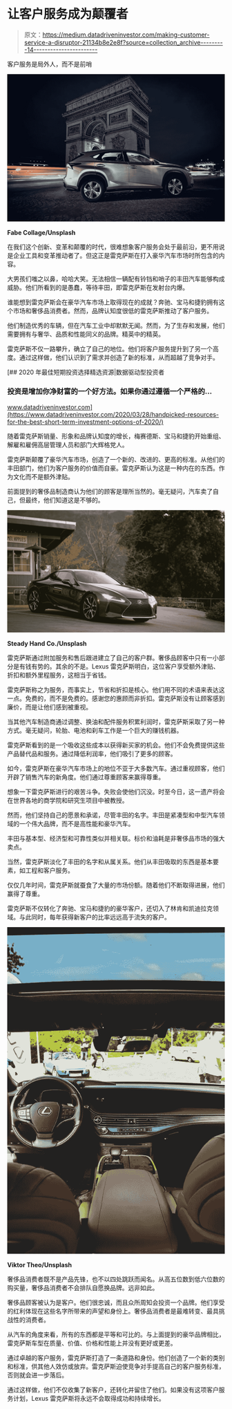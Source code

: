 # 让客户服务成为颠覆者

> 原文：<https://medium.datadriveninvestor.com/making-customer-service-a-disruptor-21134b8e2e8f?source=collection_archive---------14----------------------->

客户服务是局外人，而不是前哨

![](img/5289f6f7d9623c25a1bdc56cdd8978a4.png)

**Fabe Collage/Unsplash**

在我们这个创新、变革和颠覆的时代，很难想象客户服务会处于最前沿，更不用说是企业工具和变革推动者了。但这正是雷克萨斯在打入豪华汽车市场时所包含的内容。

大男孩们嗤之以鼻，哈哈大笑。无法相信一辆配有铃铛和哨子的丰田汽车能够构成威胁。他们所看到的是愚蠢，等待丰田，即雷克萨斯在发射台内爆。

谁能想到雷克萨斯会在豪华汽车市场上取得现在的成就？奔驰、宝马和捷豹拥有这个市场和奢侈品消费者。然而，品牌认知度很低的雷克萨斯推动了客户服务。

他们制造优秀的车辆，但在汽车工业中却默默无闻。然而，为了生存和发展，他们需要拥有与奢华、品质和性能同义的品牌。精英中的精英。

雷克萨斯不仅一路攀升，确立了自己的地位。他们将客户服务提升到了另一个高度。通过这样做，他们认识到了需求并创造了新的标准，从而超越了竞争对手。

[](https://www.datadriveninvestor.com/2020/03/28/handpicked-resources-for-the-best-short-term-investment-options-of-2020/) [## 2020 年最佳短期投资选择精选资源|数据驱动型投资者

### 投资是增加你净财富的一个好方法。如果你通过遵循一个严格的…

www.datadriveninvestor.com](https://www.datadriveninvestor.com/2020/03/28/handpicked-resources-for-the-best-short-term-investment-options-of-2020/) 

随着雷克萨斯销量、形象和品牌认知度的增长，梅赛德斯、宝马和捷豹开始重组、解雇和雇佣高层管理人员和部门大辉格党人。

雷克萨斯颠覆了豪华汽车市场，创造了一个新的、改进的、更高的标准。从他们的丰田部门，他们为客户服务的价值而自豪。雷克萨斯认为这是一种内在的东西。作为文化而不是额外津贴。

前面提到的奢侈品制造商认为他们的顾客是理所当然的。毫无疑问，汽车卖了自己，但最终，他们知道这是不够的。

![](img/581b5994736307a33a577e79dca136e4.png)

**Steady Hand Co./Unsplash**

雷克萨斯通过附加服务和售后跟进建立了自己的客户群。奢侈品顾客中只有一小部分是有钱有势的。其余的不是。Lexus 雷克萨斯明白，这位客户享受额外津贴、折扣和额外里程服务，这相当于省钱。

雷克萨斯称之为服务，而事实上，节省和折扣是核心。他们用不同的术语来表达这一点。免费的，而不是免费的。感谢您的惠顾而非折扣。雷克萨斯没有让顾客感到廉价，而是让他们感到被重视。

当其他汽车制造商通过调整、换油和配件服务积累利润时，雷克萨斯采取了另一种方式。毫无疑问，轮胎、电池和刹车工作是一个巨大的赚钱机器。

雷克萨斯看到的是一个吸收这些成本以获得新买家的机会。他们不会免费提供这些产品替代品和服务。通过降低利润率，他们吸引了更多的顾客。

如今，雷克萨斯在豪华汽车市场上的地位不亚于大多数汽车。通过重视顾客，他们开辟了销售汽车的新角度。他们通过尊重顾客来赢得尊重。

想象一下雷克萨斯进行的艰苦斗争。失败会使他们沉没。时至今日，这一遗产将会在世界各地的商学院和研究生项目中被教授。

然而，他们坚持自己的愿景和承诺，尽管丰田的名字。丰田是紧凑型和中型汽车领域的一个伟大品牌，而不是高性能和豪华汽车。

丰田与基本型、经济型和可靠性类似并相关联。标价和油耗是非奢侈品市场的强大卖点。

当然，雷克萨斯淡化了丰田的名字和从属关系。他们从丰田吸取的东西是基本要素，如工程和客户服务。

仅仅几年时间，雷克萨斯就蚕食了大量的市场份额。随着他们不断取得进展，他们赢得了尊重。

雷克萨斯不仅转化了奔驰、宝马和捷豹的豪华客户，还切入了林肯和凯迪拉克领域。与此同时，每年获得新客户的比率远远高于流失的客户。

![](img/016b949af204d66516641d44cd22d0c4.png)

**Viktor Theo/Unsplash**

奢侈品消费者既不是产品先锋，也不以四处跳跃而闻名。从高五位数到低六位数的购买量，奢侈品消费者不会排队自愿换品牌。远非如此。

奢侈品顾客被认为是客户。他们很忠诚，而且众所周知会投资一个品牌。他们享受的红利体现在这些名字所带来的声望和身份上。奢侈品消费者是最难转变、最具挑战性的消费者。

从汽车的角度来看，所有的东西都是平等和可比的。与上面提到的豪华品牌相比，雷克萨斯车型在质量、价值、价格和性能上并没有更好或更差。

通过卓越的客户服务，雷克萨斯打造了一条道路和身份。他们创造了一个新的类别和标准，供其他人效仿或放弃。雷克萨斯迫使竞争对手提高自己的客户服务标准，否则就会进一步落后。

通过这样做，他们不仅收集了新客户，还转化并留住了他们。如果没有这项客户服务计划，Lexus 雷克萨斯将永远不会取得成功和持续增长。